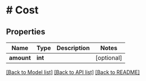 # # Cost

## Properties

Name | Type | Description | Notes
------------ | ------------- | ------------- | -------------
**amount** | **int** |  | [optional]

[[Back to Model list]](../../README.md#models) [[Back to API list]](../../README.md#endpoints) [[Back to README]](../../README.md)
